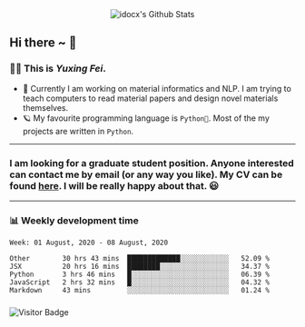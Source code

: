 <div align="center">
    <img align="center" src="https://github-readme-stats.vercel.app/api?username=idocx&show_icons=true&hide_border=true" alt="idocx's Github Stats"></img>
</div>

## Hi there ~ 👋
### 🧑🏻 This is *Yuxing Fei*. ‍

- 🚀 Currently I am working on material informatics and NLP. I am trying to teach computers to read material papers and design novel materials themselves.
- 🪐 My favourite programming language is `Python🐍`. Most of the my projects are written in `Python`.

---

### I am looking for a graduate student position. Anyone interested can contact me by email (or any way you like). My CV can be found [here](https://yuxingfei.com/src/resume.pdf). I will be really happy about that. 😃


---

### 📊 Weekly development time
<!--START_SECTION:waka-->
```text
Week: 01 August, 2020 - 08 August, 2020

Other        30 hrs 43 mins  █████████████░░░░░░░░░░░░   52.09 % 
JSX          20 hrs 16 mins  ████████░░░░░░░░░░░░░░░░░   34.37 % 
Python       3 hrs 46 mins   █░░░░░░░░░░░░░░░░░░░░░░░░   06.39 % 
JavaScript   2 hrs 32 mins   █░░░░░░░░░░░░░░░░░░░░░░░░   04.32 % 
Markdown     43 mins         ░░░░░░░░░░░░░░░░░░░░░░░░░   01.24 %
```
<!--END_SECTION:waka-->

### 

![Visitor Badge](https://visitor-badge.laobi.icu/badge?page_id=idocx.idocx)